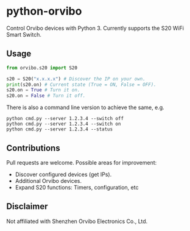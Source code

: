 # python-orvibo

Control Orvibo devices with Python 3. Currently supports the S20 WiFi Smart Switch.

## Usage

```python
from orvibo.s20 import S20

s20 = S20("x.x.x.x") # Discover the IP on your own.
print(s20.on) # Current state (True = ON, False = OFF).
s20.on = True # Turn it on.
s20.on = False # Turn it off.
```

There is also a command line version to achieve the same, e.g.

```
python cmd.py --server 1.2.3.4 --switch off
python cmd.py --server 1.2.3.4 --switch on
python cmd.py --server 1.2.3.4 --status
```

## Contributions

Pull requests are welcome. Possible areas for improvement:

* Discover configured devices (get IPs).
* Additional Orvibo devices.
* Expand S20 functions: Timers, configuration, etc

## Disclaimer

Not affiliated with Shenzhen Orvibo Electronics Co., Ltd.
